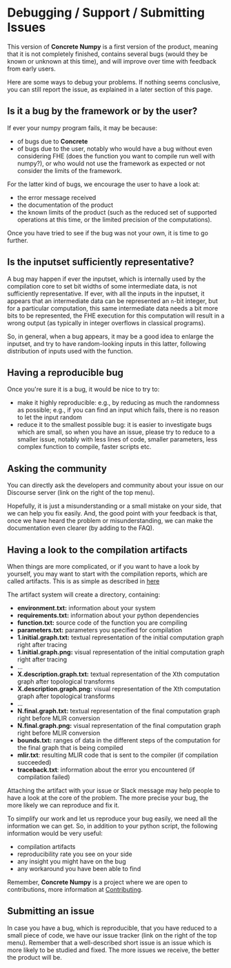 # Debugging / Support / Submitting Issues

This version of **Concrete Numpy** is a first version of the product, meaning that it is not completely finished, contains several bugs (would they be known or unknown at this time), and will improve over time with feedback from early users. 

Here are some ways to debug your problems. If nothing seems conclusive, you can still report the issue, as explained in a later section of this page.

## Is it a bug by the framework or by the user?

If ever your numpy program fails, it may be because:
- of bugs due to **Concrete**
- of bugs due to the user, notably who would have a bug without even considering FHE (does the function you want to compile run well with numpy?), or who would not use the framework as expected or not consider the limits of the framework.

For the latter kind of bugs, we encourage the user to have a look at:
- the error message received
- the documentation of the product
- the known limits of the product (such as the reduced set of supported operations at this time, or the limited precision of the computations).

Once you have tried to see if the bug was not your own, it is time to go further.

## Is the inputset sufficiently representative?

A bug may happen if ever the inputset, which is internally used by the compilation core to set bit widths of some intermediate data, is not sufficiently representative. If ever, with all the inputs in the inputset, it appears that an intermediate data can be represented an `n`-bit integer, but for a particular computation, this same intermediate data needs a bit more bits to be represented, the FHE execution for this computation will result in a wrong output (as typically in integer overflows in classical programs).

So, in general, when a bug appears, it may be a good idea to enlarge the inputset, and try to have random-looking inputs in this latter, following distribution of inputs used with the function.

## Having a reproducible bug

Once you're sure it is a bug, it would be nice to try to:
- make it highly reproducible: e.g., by reducing as much the randomness as possible; e.g., if you can find an input which fails, there is no reason to let the input random
- reduce it to the smallest possible bug: it is easier to investigate bugs which are small, so when you have an issue, please try to reduce to a smaller issue, notably with less lines of code, smaller parameters, less complex function to compile, faster scripts etc.

## Asking the community

You can directly ask the developers and community about your issue on our Discourse server (link on the right of the top menu).

Hopefully, it is just a misunderstanding or a small mistake on your side, that we can help you fix easily. And, the good point with your feedback is that, once we have heard the problem or misunderstanding, we can make the documentation even clearer (by adding to the FAQ).

## Having a look to the compilation artifacts

When things are more complicated, or if you want to have a look by yourself, you may want to start with the compilation reports, which are called artifacts. This is as simple as described in [here](../tutorial/compilation_artifacts.md)

The artifact system will create a directory, containing:
- **environment.txt:** information about your system
- **requirements.txt:** information about your python dependencies
- **function.txt:** source code of the function you are compiling
- **parameters.txt:** parameters you specified for compilation
- **1.initial.graph.txt:** textual representation of the initial computation graph right after tracing
- **1.initial.graph.png:** visual representation of the initial computation graph right after tracing
- ...
- **X.description.graph.txt:** textual representation of the Xth computation graph after topological transforms
- **X.description.graph.png:** visual representation of the Xth computation graph after topological transforms
- ...
- **N.final.graph.txt:** textual representation of the final computation graph right before MLIR conversion
- **N.final.graph.png:** visual representation of the final computation graph right before MLIR conversion
- **bounds.txt:** ranges of data in the different steps of the computation for the final graph that is being compiled
- **mlir.txt**: resulting MLIR code that is sent to the compiler (if compilation succeeded)
- **traceback.txt**: information about the error you encountered (if compilation failed)


Attaching the artifact with your issue or Slack message may help people to have a look at the core of the problem.
The more precise your bug, the more likely we can reproduce and fix it.

To simplify our work and let us reproduce your bug easily, we need all the information we can get. So, in addition to your python script, the following information would be very useful:
- compilation artifacts
- reproducibility rate you see on your side
- any insight you might have on the bug
- any workaround you have been able to find

Remember, **Concrete Numpy** is a project where we are open to contributions, more information at [Contributing](../../dev/howto/contributing.md).

## Submitting an issue

In case you have a bug, which is reproducible, that you have reduced to a small piece of code,  we have our issue tracker (link on the right of the top menu). Remember that a well-described short issue is an issue which is more likely to be studied and fixed. The more issues we receive, the better the product will be.
